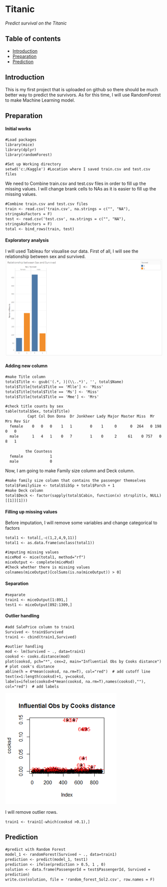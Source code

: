 # **Titanic**
*Predict survival on the Titanic*

## Table of contents

- [Introduction](#introduction)
- [Preparation](#preparation)
- [Prediction](#prediction)



## Introduction

This is my first project that is uploaded on github so there should be much better way to predict the survivors.
As for this time, I will use RandomForest to make Machine Learning model. 


## Preparation

#### Initial works
```
#Load packages
library(mice)
library(dplyr)
library(randomForest)
```
```
#Set up Working directory
setwd('c:/Kaggle') #Location where I saved train.csv and test.csv files
```

We need to Combine train.csv and test.csv files in order to fill up the missing values. I will change brank cells to NAs as it is easier to fill up the missing values. 
```
#Combine train.csv and test.csv files
train <- read.csv('train.csv', na.strings = c("", "NA"), stringsAsFactors = F)
test <- read.csv('test.csv', na.strings = c("", "NA"), stringsAsFactors = F)
total <- bind_rows(train, test)
```

#### Exploratory analysis
I will used Tableau for visualise our data.
First of all, I will see the relationship between sex and survived.
![Alt text](https://github.com/ur4me/Titanic/blob/master/Relationship%20between%20Sex%20and%20Survived.PNG)


#### Adding new column
```
#make Title column
total$Title <- gsub('(.*, )|(\\..*)', '', total$Name)
total$Title[total$Title == 'Mlle'] <- 'Miss'
total$Title[total$Title == 'Ms'] <- 'Miss'
total$Title[total$Title == 'Mme'] <- 'Mrs'
```
```
#check title counts by sex
table(total$Sex, total$Title)
          Capt Col Don Dona  Dr Jonkheer Lady Major Master Miss  Mr Mrs Rev Sir
  female    0   0   0    1   1        0    1     0      0  264   0 198   0   0
  male      1   4   1    0   7        1    0     2     61    0 757   0   8   1
        
         the Countess
  female            1
  male              0
```

Now, I am going to make Family size column and Deck column.

```
#make family size column that contains the passenger themselves
total$FamilySize <- total$SibSp + total$Parch + 1
#make Deck column
total$Deck <- factor(sapply(total$Cabin, function(x) strsplit(x, NULL)[[1]][1]))
```

#### Filling up missing values
Before imputation, I will remove some variables and change categorical to factors
```
total1 <- total[,-c(1,2,4,9,11)]
total1 <- as.data.frame(unclass(total1))
```
```
#imputing missing values
miceMod <- mice(total1, method="rf")
miceOutput <- complete(miceMod)
#Check whether there is missing values
colnames(miceOutput)[colSums(is.na(miceOutput)) > 0]
```

#### Separation
```
#separate
train1 <- miceOutput[1:891,]
test1 <- miceOutput[892:1309,]
```

#### Outlier handling
```
#add SalePrice column to train1
Survived <- train$Survived
train1 <- cbind(train1,Survived)
```
```
#outlier handling
mod <- lm(Survived ~ ., data=train1)
cooksd <- cooks.distance(mod)
plot(cooksd, pch="*", cex=2, main="Influential Obs by Cooks distance")  # plot cook's distance
abline(h = 4*mean(cooksd, na.rm=T), col="red")  # add cutoff line
text(x=1:length(cooksd)+1, y=cooksd, labels=ifelse(cooksd>4*mean(cooksd, na.rm=T),names(cooksd),""), col="red")  # add labels
```

![Alt text](https://github.com/ur4me/Titanic/blob/master/Rplot.png)


I will remove outlier rows.
```
train1 <- train1[-which(cooksd >0.1),]
```

## Prediction
```
#predict with Random Forest
model_1 <- randomForest(Survived ~ ., data=train1)
prediction <- predict(model_1, test1)
prediction <- ifelse(prediction > 0.5, 1 , 0)
solution <- data.frame(PassengerId = test$PassengerId, Survived = prediction)
write.csv(solution, file = 'random_forest_Sol2.csv', row.names = F)
```


